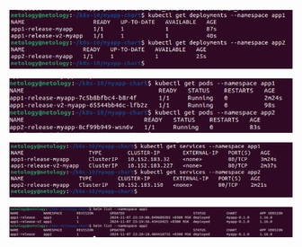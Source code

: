 ![img.png](img%2Fimg.png)

![img_1.png](img%2Fimg_1.png)

![img_2.png](img%2Fimg_2.png)

![img_3.png](img%2Fimg_3.png)

